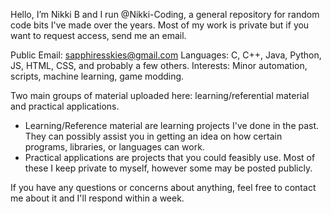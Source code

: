 Hello, I’m Nikki B and I run @Nikki-Coding, a general repository for random code bits I've made over the years. Most of my work is private but if you want to request access, send me an email.

Public Email: sapphiresskies@gmail.com
Languages: C, C++, Java, Python, JS, HTML, CSS, and probably a few others.
Interests: Minor automation, scripts, machine learning, game modding.

Two main groups of material uploaded here: learning/referential material and practical applications.
- Learning/Reference material are learning projects I've done in the past. They can possibly assist you in getting an idea on how certain programs, libraries, or languages can work.
- Practical applications are projects that you could feasibly use. Most of these I keep private to myself, however some may be posted publicly.

If you have any questions or concerns about anything, feel free to contact me about it and I'll respond within a week.
